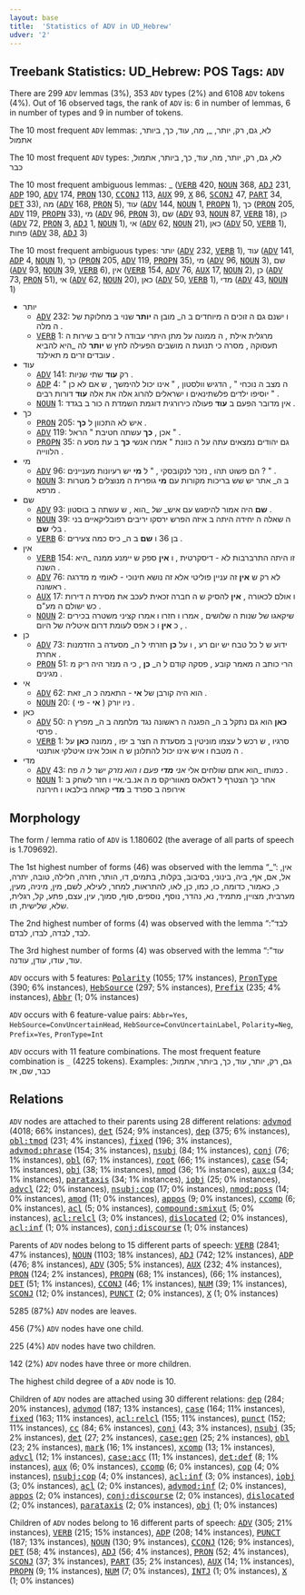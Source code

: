 ```yaml
---
layout: base
title:  'Statistics of ADV in UD_Hebrew'
udver: '2'
---
```


## Treebank Statistics: UD_Hebrew: POS Tags: `ADV`

There are 299 `ADV` lemmas (3%), 353 `ADV` types (2%) and 6108 `ADV` tokens (4%).
Out of 16 observed tags, the rank of `ADV` is: 6 in number of lemmas, 6 in number of types and 9 in number of tokens.

The 10 most frequent `ADV` lemmas: לא, גם, רק, יותר, _, מה, עוד, כך, ביותר, אתמול

The 10 most frequent `ADV` types:  לא, גם, רק, יותר, מה, עוד, כך, ביותר, אתמול, כבר

The 10 most frequent ambiguous lemmas: _ (<tt><a href="he-pos-VERB.html">VERB</a></tt> 420, <tt><a href="he-pos-NOUN.html">NOUN</a></tt> 368, <tt><a href="he-pos-ADJ.html">ADJ</a></tt> 231, <tt><a href="he-pos-ADP.html">ADP</a></tt> 190, <tt><a href="he-pos-ADV.html">ADV</a></tt> 174, <tt><a href="he-pos-PRON.html">PRON</a></tt> 130, <tt><a href="he-pos-CCONJ.html">CCONJ</a></tt> 113, <tt><a href="he-pos-AUX.html">AUX</a></tt> 99, <tt><a href="he-pos-X.html">X</a></tt> 86, <tt><a href="he-pos-SCONJ.html">SCONJ</a></tt> 47, <tt><a href="he-pos-PART.html">PART</a></tt> 34, <tt><a href="he-pos-DET.html">DET</a></tt> 33), מה (<tt><a href="he-pos-ADV.html">ADV</a></tt> 168, <tt><a href="he-pos-PRON.html">PRON</a></tt> 5), עוד (<tt><a href="he-pos-ADV.html">ADV</a></tt> 144, <tt><a href="he-pos-NOUN.html">NOUN</a></tt> 1, <tt><a href="he-pos-PROPN.html">PROPN</a></tt> 1), כך (<tt><a href="he-pos-PRON.html">PRON</a></tt> 205, <tt><a href="he-pos-ADV.html">ADV</a></tt> 119, <tt><a href="he-pos-PROPN.html">PROPN</a></tt> 33), מי (<tt><a href="he-pos-ADV.html">ADV</a></tt> 96, <tt><a href="he-pos-PRON.html">PRON</a></tt> 3), שם (<tt><a href="he-pos-ADV.html">ADV</a></tt> 93, <tt><a href="he-pos-NOUN.html">NOUN</a></tt> 87, <tt><a href="he-pos-VERB.html">VERB</a></tt> 18), כן (<tt><a href="he-pos-ADV.html">ADV</a></tt> 72, <tt><a href="he-pos-PRON.html">PRON</a></tt> 3, <tt><a href="he-pos-ADJ.html">ADJ</a></tt> 1, <tt><a href="he-pos-NOUN.html">NOUN</a></tt> 1), אי (<tt><a href="he-pos-ADV.html">ADV</a></tt> 62, <tt><a href="he-pos-NOUN.html">NOUN</a></tt> 21), כאן (<tt><a href="he-pos-ADV.html">ADV</a></tt> 50, <tt><a href="he-pos-VERB.html">VERB</a></tt> 1), פחות (<tt><a href="he-pos-ADV.html">ADV</a></tt> 38, <tt><a href="he-pos-ADJ.html">ADJ</a></tt> 3)

The 10 most frequent ambiguous types:  יותר (<tt><a href="he-pos-ADV.html">ADV</a></tt> 232, <tt><a href="he-pos-VERB.html">VERB</a></tt> 1), עוד (<tt><a href="he-pos-ADV.html">ADV</a></tt> 141, <tt><a href="he-pos-ADP.html">ADP</a></tt> 4, <tt><a href="he-pos-NOUN.html">NOUN</a></tt> 1), כך (<tt><a href="he-pos-PRON.html">PRON</a></tt> 205, <tt><a href="he-pos-ADV.html">ADV</a></tt> 119, <tt><a href="he-pos-PROPN.html">PROPN</a></tt> 35), מי (<tt><a href="he-pos-ADV.html">ADV</a></tt> 96, <tt><a href="he-pos-NOUN.html">NOUN</a></tt> 3), שם (<tt><a href="he-pos-ADV.html">ADV</a></tt> 93, <tt><a href="he-pos-NOUN.html">NOUN</a></tt> 39, <tt><a href="he-pos-VERB.html">VERB</a></tt> 6), אין (<tt><a href="he-pos-VERB.html">VERB</a></tt> 154, <tt><a href="he-pos-ADV.html">ADV</a></tt> 76, <tt><a href="he-pos-AUX.html">AUX</a></tt> 17, <tt><a href="he-pos-NOUN.html">NOUN</a></tt> 2), כן (<tt><a href="he-pos-ADV.html">ADV</a></tt> 73, <tt><a href="he-pos-PRON.html">PRON</a></tt> 51), אי (<tt><a href="he-pos-ADV.html">ADV</a></tt> 62, <tt><a href="he-pos-NOUN.html">NOUN</a></tt> 20), כאן (<tt><a href="he-pos-ADV.html">ADV</a></tt> 50, <tt><a href="he-pos-VERB.html">VERB</a></tt> 1), מדי (<tt><a href="he-pos-ADV.html">ADV</a></tt> 43, <tt><a href="he-pos-NOUN.html">NOUN</a></tt> 1)


* יותר
  * <tt><a href="he-pos-ADV.html">ADV</a></tt> 232: ו ישנם גם ה זוכים ה מיוחדים ב ה_ מובן ה <b>יותר</b> שנוי ב מחלוקת של ה מלה .
  * <tt><a href="he-pos-VERB.html">VERB</a></tt> 1: מרגלית אילת , ה ממונה על מתן היתרי עבודה ל זרים ב שירות ה תעסוקה , מסרה כי תנועת ה מושבים הפעילה לחץ ש <b>יותר</b> לה _היא להביא עובדים זרים מ תאילנד .
* עוד
  * <tt><a href="he-pos-ADV.html">ADV</a></tt> 141: רק <b>עוד</b> שתי שניות .
  * <tt><a href="he-pos-ADP.html">ADP</a></tt> 4: " ה מצב ה נוכחי " , הדגיש וולסטון , " אינו יכול להימשך , ש אם לא כן יוסיפו ילדים פלשתינאים ו ישראלים להרוג אלה את אלה <b>עוד</b> דורות רבים " .
  * <tt><a href="he-pos-NOUN.html">NOUN</a></tt> 1: אין מדובר הפעם ב <b>עוד</b> פעולה כירורגית דוגמת השמדת ה כור ב בגדד .
* כך
  * <tt><a href="he-pos-PRON.html">PRON</a></tt> 205: איש לא התכוון ל <b>כך</b> .
  * <tt><a href="he-pos-ADV.html">ADV</a></tt> 119: אכן , <b>כך</b> עשתה חטיבת " הראל " .
  * <tt><a href="he-pos-PROPN.html">PROPN</a></tt> 35: גם יהודים נמצאים עתה על ה כוונת " אמרו אנשי <b>כך</b> ב עת מסע ה הלווייה .
* מי
  * <tt><a href="he-pos-ADV.html">ADV</a></tt> 96: הם פשוט תהו , נזכר לנקובסקי , " ל <b>מי</b> יש רעיונות מעניינים ? " .
  * <tt><a href="he-pos-NOUN.html">NOUN</a></tt> 3: ב ה_ אתר יש שש בריכות מקורות עם <b>מי</b> גופרית ה מנוצלים ל מטרות מרפא .
* שם
  * <tt><a href="he-pos-ADV.html">ADV</a></tt> 93: <b>שם</b> היה אמור להיפגש עם איש_ _של_ _הוא , ש עשתה ב בוסטון .
  * <tt><a href="he-pos-NOUN.html">NOUN</a></tt> 39: ה שאלה ה יחידה היתה ב איזה הפרש ירסקו יריבים רפובליקאיים בני בלי <b>שם</b> .
  * <tt><a href="he-pos-VERB.html">VERB</a></tt> 6: בן 36 ו <b>שם</b> ב ה_ כיס כמה צעירים .
* אין
  * <tt><a href="he-pos-VERB.html">VERB</a></tt> 154: זו היתה התרברבות לא - דיסקרטית , ו <b>אין</b> ספק ש יימנע ממנה _היא השנה .
  * <tt><a href="he-pos-ADV.html">ADV</a></tt> 76: לא רק ש <b>אין</b> זה עניין פוליטי אלא זה נושא חינוכי - לאומי מ מדרגה ראשונה .
  * <tt><a href="he-pos-AUX.html">AUX</a></tt> 17: ו אולם לכאורה , <b>אין</b> להסיק ש ה חברה זכאית לעכב את מסירת ה דירות כש ישולם ה מע"ם .
  * <tt><a href="he-pos-NOUN.html">NOUN</a></tt> 2: שיקאגו של שנות ה שלושים , אמרו ו חזרו ו אמרו קציני משטרה בכירים , כ <b>אין</b> ו כ אפס לעומת דרום איטליה של היום .
* כן
  * <tt><a href="he-pos-ADV.html">ADV</a></tt> 73: ידוע ש ל כל טבח יש יום רע , ו על <b>כן</b> חזרתי ל ה_ מסעדה ב הזדמנות אחרת .
  * <tt><a href="he-pos-PRON.html">PRON</a></tt> 51: הרי כותב ה מאמר קובע , פסקה קודם ל ה_ <b>כן</b> , כי ה מנזר היה ריק מ מגינים .
* אי
  * <tt><a href="he-pos-ADV.html">ADV</a></tt> 62: הוא היה קורבן של <b>אי</b> - התאמה כ ה_ זאת .
  * <tt><a href="he-pos-NOUN.html">NOUN</a></tt> 20: ניו יורק ( <b>אי</b> - פי ) .
* כאן
  * <tt><a href="he-pos-ADV.html">ADV</a></tt> 50: <b>כאן</b> הוא גם נתקל ב ה_ הפגנה ה ראשונה נגד מלחמה ב ה_ מפרץ ה פרסי .
  * <tt><a href="he-pos-VERB.html">VERB</a></tt> 1: סרגיו , ש רכש ל עצמו מוניטין ב מסעדת ה חצר ב יפו , ממונה <b>כאן</b> על ה מטבח ו איש אינו יכול להתלונן ש ה אוכל אינו איטלקי אותנטי .
* מדי
  * <tt><a href="he-pos-ADV.html">ADV</a></tt> 43: כמותו _הוא אתם שולחים אלי _אני <b>מדי</b> פעם ו הוא נזרק ישר ל ה_ פח .
  * <tt><a href="he-pos-NOUN.html">NOUN</a></tt> 1: אחר כך הצטרף ל דאלאס מאווריקס מ ה אנ.בי.איי ו חזר לשחק ב אירופה ב ספרד ב <b>מדי</b> קאחה בילבאו ו חירונה

## Morphology

The form / lemma ratio of `ADV` is 1.180602 (the average of all parts of speech is 1.709692).

The 1st highest number of forms (46) was observed with the lemma “_”: אין, אל, אם, אף, ביה, בינוני, בסיבוב, בקלות, בתמים, דו, הותר, חזרה, חלילה, טובה, יתרה, כ, כאמור, כדומה, כו, כמו, כן, לאו, להתראות, למחר, לעילא, לשם, מין, מיניה, מעין, מערבית, מצויין, מתמיד, נא, נהדר, נוסף, נוספים, סוף, סמוך, עין, עצם, פתע, קל, רגלית, שלא, שלישית, תו.

The 2nd highest number of forms (4) was observed with the lemma “לבד”: לבד, לבדה, לבדו, לבדם.

The 3rd highest number of forms (4) was observed with the lemma “עוד”: עוד, עודו, עודן, עודנה.

`ADV` occurs with 5 features: <tt><a href="he-feat-Polarity.html">Polarity</a></tt> (1055; 17% instances), <tt><a href="he-feat-PronType.html">PronType</a></tt> (390; 6% instances), <tt><a href="he-feat-HebSource.html">HebSource</a></tt> (297; 5% instances), <tt><a href="he-feat-Prefix.html">Prefix</a></tt> (235; 4% instances), <tt><a href="he-feat-Abbr.html">Abbr</a></tt> (1; 0% instances)

`ADV` occurs with 6 feature-value pairs: `Abbr=Yes`, `HebSource=ConvUncertainHead`, `HebSource=ConvUncertainLabel`, `Polarity=Neg`, `Prefix=Yes`, `PronType=Int`

`ADV` occurs with 11 feature combinations.
The most frequent feature combination is `_` (4225 tokens).
Examples: גם, רק, יותר, עוד, כך, ביותר, אתמול, כבר, שם, אז


## Relations

`ADV` nodes are attached to their parents using 28 different relations: <tt><a href="he-dep-advmod.html">advmod</a></tt> (4018; 66% instances), <tt><a href="he-dep-det.html">det</a></tt> (524; 9% instances), <tt><a href="he-dep-dep.html">dep</a></tt> (375; 6% instances), <tt><a href="he-dep-obl-tmod.html">obl:tmod</a></tt> (231; 4% instances), <tt><a href="he-dep-fixed.html">fixed</a></tt> (196; 3% instances), <tt><a href="he-dep-advmod-phrase.html">advmod:phrase</a></tt> (154; 3% instances), <tt><a href="he-dep-nsubj.html">nsubj</a></tt> (84; 1% instances), <tt><a href="he-dep-conj.html">conj</a></tt> (76; 1% instances), <tt><a href="he-dep-obl.html">obl</a></tt> (67; 1% instances), <tt><a href="he-dep-root.html">root</a></tt> (66; 1% instances), <tt><a href="he-dep-case.html">case</a></tt> (54; 1% instances), <tt><a href="he-dep-obj.html">obj</a></tt> (38; 1% instances), <tt><a href="he-dep-nmod.html">nmod</a></tt> (36; 1% instances), <tt><a href="he-dep-aux-q.html">aux:q</a></tt> (34; 1% instances), <tt><a href="he-dep-parataxis.html">parataxis</a></tt> (34; 1% instances), <tt><a href="he-dep-iobj.html">iobj</a></tt> (25; 0% instances), <tt><a href="he-dep-advcl.html">advcl</a></tt> (22; 0% instances), <tt><a href="he-dep-nsubj-cop.html">nsubj:cop</a></tt> (17; 0% instances), <tt><a href="he-dep-nmod-poss.html">nmod:poss</a></tt> (14; 0% instances), <tt><a href="he-dep-amod.html">amod</a></tt> (11; 0% instances), <tt><a href="he-dep-appos.html">appos</a></tt> (9; 0% instances), <tt><a href="he-dep-ccomp.html">ccomp</a></tt> (6; 0% instances), <tt><a href="he-dep-acl.html">acl</a></tt> (5; 0% instances), <tt><a href="he-dep-compound-smixut.html">compound:smixut</a></tt> (5; 0% instances), <tt><a href="he-dep-acl-relcl.html">acl:relcl</a></tt> (3; 0% instances), <tt><a href="he-dep-dislocated.html">dislocated</a></tt> (2; 0% instances), <tt><a href="he-dep-acl-inf.html">acl:inf</a></tt> (1; 0% instances), <tt><a href="he-dep-conj-discourse.html">conj:discourse</a></tt> (1; 0% instances)

Parents of `ADV` nodes belong to 15 different parts of speech: <tt><a href="he-pos-VERB.html">VERB</a></tt> (2841; 47% instances), <tt><a href="he-pos-NOUN.html">NOUN</a></tt> (1103; 18% instances), <tt><a href="he-pos-ADJ.html">ADJ</a></tt> (742; 12% instances), <tt><a href="he-pos-ADP.html">ADP</a></tt> (476; 8% instances), <tt><a href="he-pos-ADV.html">ADV</a></tt> (305; 5% instances), <tt><a href="he-pos-AUX.html">AUX</a></tt> (232; 4% instances), <tt><a href="he-pos-PRON.html">PRON</a></tt> (124; 2% instances), <tt><a href="he-pos-PROPN.html">PROPN</a></tt> (68; 1% instances),  (66; 1% instances), <tt><a href="he-pos-DET.html">DET</a></tt> (51; 1% instances), <tt><a href="he-pos-CCONJ.html">CCONJ</a></tt> (46; 1% instances), <tt><a href="he-pos-NUM.html">NUM</a></tt> (39; 1% instances), <tt><a href="he-pos-SCONJ.html">SCONJ</a></tt> (12; 0% instances), <tt><a href="he-pos-PUNCT.html">PUNCT</a></tt> (2; 0% instances), <tt><a href="he-pos-X.html">X</a></tt> (1; 0% instances)

5285 (87%) `ADV` nodes are leaves.

456 (7%) `ADV` nodes have one child.

225 (4%) `ADV` nodes have two children.

142 (2%) `ADV` nodes have three or more children.

The highest child degree of a `ADV` node is 10.

Children of `ADV` nodes are attached using 30 different relations: <tt><a href="he-dep-dep.html">dep</a></tt> (284; 20% instances), <tt><a href="he-dep-advmod.html">advmod</a></tt> (187; 13% instances), <tt><a href="he-dep-case.html">case</a></tt> (164; 11% instances), <tt><a href="he-dep-fixed.html">fixed</a></tt> (163; 11% instances), <tt><a href="he-dep-acl-relcl.html">acl:relcl</a></tt> (155; 11% instances), <tt><a href="he-dep-punct.html">punct</a></tt> (152; 11% instances), <tt><a href="he-dep-cc.html">cc</a></tt> (84; 6% instances), <tt><a href="he-dep-conj.html">conj</a></tt> (43; 3% instances), <tt><a href="he-dep-nsubj.html">nsubj</a></tt> (35; 2% instances), <tt><a href="he-dep-det.html">det</a></tt> (27; 2% instances), <tt><a href="he-dep-case-gen.html">case:gen</a></tt> (25; 2% instances), <tt><a href="he-dep-obl.html">obl</a></tt> (23; 2% instances), <tt><a href="he-dep-mark.html">mark</a></tt> (16; 1% instances), <tt><a href="he-dep-xcomp.html">xcomp</a></tt> (13; 1% instances), <tt><a href="he-dep-advcl.html">advcl</a></tt> (12; 1% instances), <tt><a href="he-dep-case-acc.html">case:acc</a></tt> (11; 1% instances), <tt><a href="he-dep-det-def.html">det:def</a></tt> (8; 1% instances), <tt><a href="he-dep-aux.html">aux</a></tt> (6; 0% instances), <tt><a href="he-dep-ccomp.html">ccomp</a></tt> (6; 0% instances), <tt><a href="he-dep-cop.html">cop</a></tt> (4; 0% instances), <tt><a href="he-dep-nsubj-cop.html">nsubj:cop</a></tt> (4; 0% instances), <tt><a href="he-dep-acl-inf.html">acl:inf</a></tt> (3; 0% instances), <tt><a href="he-dep-iobj.html">iobj</a></tt> (3; 0% instances), <tt><a href="he-dep-acl.html">acl</a></tt> (2; 0% instances), <tt><a href="he-dep-advmod-inf.html">advmod:inf</a></tt> (2; 0% instances), <tt><a href="he-dep-appos.html">appos</a></tt> (2; 0% instances), <tt><a href="he-dep-conj-discourse.html">conj:discourse</a></tt> (2; 0% instances), <tt><a href="he-dep-dislocated.html">dislocated</a></tt> (2; 0% instances), <tt><a href="he-dep-parataxis.html">parataxis</a></tt> (2; 0% instances), <tt><a href="he-dep-obj.html">obj</a></tt> (1; 0% instances)

Children of `ADV` nodes belong to 16 different parts of speech: <tt><a href="he-pos-ADV.html">ADV</a></tt> (305; 21% instances), <tt><a href="he-pos-VERB.html">VERB</a></tt> (215; 15% instances), <tt><a href="he-pos-ADP.html">ADP</a></tt> (208; 14% instances), <tt><a href="he-pos-PUNCT.html">PUNCT</a></tt> (187; 13% instances), <tt><a href="he-pos-NOUN.html">NOUN</a></tt> (130; 9% instances), <tt><a href="he-pos-CCONJ.html">CCONJ</a></tt> (126; 9% instances), <tt><a href="he-pos-DET.html">DET</a></tt> (58; 4% instances), <tt><a href="he-pos-ADJ.html">ADJ</a></tt> (56; 4% instances), <tt><a href="he-pos-PRON.html">PRON</a></tt> (52; 4% instances), <tt><a href="he-pos-SCONJ.html">SCONJ</a></tt> (37; 3% instances), <tt><a href="he-pos-PART.html">PART</a></tt> (35; 2% instances), <tt><a href="he-pos-AUX.html">AUX</a></tt> (14; 1% instances), <tt><a href="he-pos-PROPN.html">PROPN</a></tt> (9; 1% instances), <tt><a href="he-pos-NUM.html">NUM</a></tt> (7; 0% instances), <tt><a href="he-pos-INTJ.html">INTJ</a></tt> (1; 0% instances), <tt><a href="he-pos-X.html">X</a></tt> (1; 0% instances)

